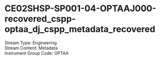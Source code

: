 # CE02SHSP-SP001-04-OPTAAJ000-recovered_cspp-optaa_dj_cspp_metadata_recovered

Stream Type: Engineering<br>
Stream Content: Metadata<br>
Instrument Group Code: OPTAA<br>
